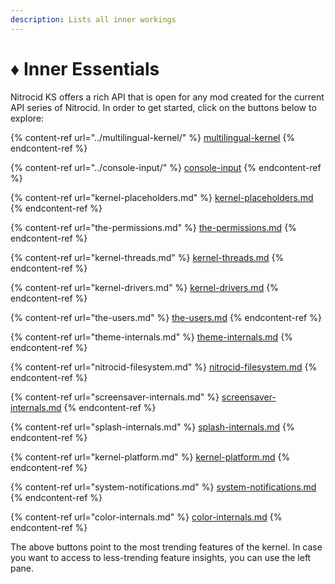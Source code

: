 ```yaml
---
description: Lists all inner workings
---
```


# ♦ Inner Essentials

Nitrocid KS offers a rich API that is open for any mod created for the current API series of Nitrocid. In order to get started, click on the buttons below to explore:

{% content-ref url="../multilingual-kernel/" %}
[multilingual-kernel](../multilingual-kernel/)
{% endcontent-ref %}

{% content-ref url="../console-input/" %}
[console-input](../console-input/)
{% endcontent-ref %}

{% content-ref url="kernel-placeholders.md" %}
[kernel-placeholders.md](kernel-placeholders.md)
{% endcontent-ref %}

{% content-ref url="the-permissions.md" %}
[the-permissions.md](the-permissions.md)
{% endcontent-ref %}

{% content-ref url="kernel-threads.md" %}
[kernel-threads.md](kernel-threads.md)
{% endcontent-ref %}

{% content-ref url="kernel-drivers.md" %}
[kernel-drivers.md](kernel-drivers.md)
{% endcontent-ref %}

{% content-ref url="the-users.md" %}
[the-users.md](the-users.md)
{% endcontent-ref %}

{% content-ref url="theme-internals.md" %}
[theme-internals.md](theme-internals.md)
{% endcontent-ref %}

{% content-ref url="nitrocid-filesystem.md" %}
[nitrocid-filesystem.md](nitrocid-filesystem.md)
{% endcontent-ref %}

{% content-ref url="screensaver-internals.md" %}
[screensaver-internals.md](screensaver-internals.md)
{% endcontent-ref %}

{% content-ref url="splash-internals.md" %}
[splash-internals.md](splash-internals.md)
{% endcontent-ref %}

{% content-ref url="kernel-platform.md" %}
[kernel-platform.md](kernel-platform.md)
{% endcontent-ref %}

{% content-ref url="system-notifications.md" %}
[system-notifications.md](system-notifications.md)
{% endcontent-ref %}

{% content-ref url="color-internals.md" %}
[color-internals.md](color-internals.md)
{% endcontent-ref %}

The above buttons point to the most trending features of the kernel. In case you want to access to less-trending feature insights, you can use the left pane.
